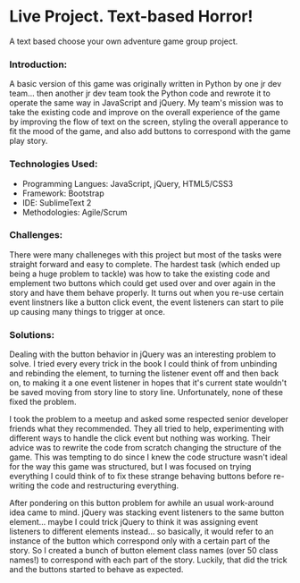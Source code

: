 Live Project.  Text-based Horror!
==========================
A text based choose your own adventure game group project.  

### Introduction:
A basic version of this game was originally written in Python by one jr dev team... then another jr dev team took the Python code and rewrote it to operate the same way in JavaScript and jQuery.  My team's mission was to take the existing code and improve on the overall experience of the game by improving the flow of text on the screen, styling the overall apperance to fit the mood of the game, and also add buttons to correspond with the game play story.  

### Technologies Used:
* Programming Langues:  JavaScript, jQuery, HTML5/CSS3
* Framework: Bootstrap
* IDE: SublimeText 2
* Methodologies: Agile/Scrum

### Challenges:
There were many challeneges with this project but most of the tasks were straight forward and easy to complete.  The hardest task (which ended up being a huge problem to tackle) was how to take the existing code and emplement two buttons which could get used over and over again in the story and have them behave properly.  It turns out when you re-use certain event linstners like a button click event, the event listeners can start to pile up causing many things to trigger at once. 

### Solutions:
Dealing with the button behavior in jQuery was an interesting problem to solve.  I tried every every trick in the book I could think of from unbinding and rebinding the element, to turning the listener event off and then back on, to making it a one event listener in hopes that it's current state wouldn't be saved moving from story line to story line.  Unfortunately, none of these fixed the problem.  

I took the problem to a meetup and asked some respected senior developer friends what they recommended.  They all tried to help, experimenting with different ways to handle the click event but nothing was working.  Their advice was to rewrite the code from scratch changing the structure of the game.  This was tempting to do since I knew the code structure wasn't ideal for the way this game was structured, but I was focused on trying everything I could think of to fix these strange behaving buttons before re-writing the code and restructuring everything. 

After pondering on this button problem for awhile an usual work-around idea came to mind.  jQuery was stacking event listeners to the same button element... maybe I could trick jQuery to think it was assigning event listeners to different elements instead... so basically, it would refer to an instance of the button which correspond only with a certain part of the story.  So I created a bunch of button element class names (over 50 class names!) to correspond with each part of the story.  Luckily, that did the trick and the buttons started to behave as expected.  



